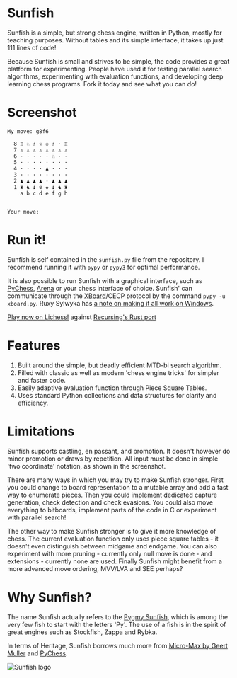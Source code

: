 Sunfish
=======
Sunfish is a simple, but strong chess engine, written in Python, mostly for teaching purposes. Without tables and its simple interface, it takes up just 111 lines of code!

Because Sunfish is small and strives to be simple, the code provides a great platform for experimenting. People have used it for testing parallel search algorithms, experimenting with evaluation functions, and developing deep learning chess programs. Fork it today and see what you can do!

Screenshot
==========

    My move: g8f6
    
      8 ♖ ♘ ♗ ♕ ♔ ♗ · ♖
      7 ♙ ♙ ♙ ♙ ♙ ♙ ♙ ♙
      6 · · · · · ♘ · ·
      5 · · · · · · · ·
      4 · · · · ♟ · · ·
      3 · · · · · · · ·
      2 ♟ ♟ ♟ ♟ · ♟ ♟ ♟
      1 ♜ ♞ ♝ ♛ ♚ ♝ ♞ ♜
        a b c d e f g h


    Your move:

Run it!
=======
Sunfish is self contained in the `sunfish.py` file from the repository. I recommend running it with `pypy` or `pypy3` for optimal performance.

It is also possible to run Sunfish with a graphical interface, such as [PyChess](http://pychess.org), [Arena](http://www.playwitharena.com) or your chess interface of choice. Sunfish' can communicate through the [XBoard](http://www.gnu.org/software/xboard/)/CECP protocol by the command `pypy -u xboard.py`. Ruxy Sylwyka has [a note on making it all work on Windows](http://www.talkchess.com/forum/viewtopic.php?topic_view=threads&p=560462).

[Play now on Lichess!](https://lichess.org/@/sunfish_rs) against [Recursing's Rust port](https://github.com/Recursing/sunfish_rs)

Features
===========
1. Built around the simple, but deadly efficient MTD-bi search algorithm.
2. Filled with classic as well as modern 'chess engine tricks' for simpler and faster code.
3. Easily adaptive evaluation function through Piece Square Tables.
4. Uses standard Python collections and data structures for clarity and efficiency.

Limitations
===========
Sunfish supports castling, en passant, and promotion. It doesn't however do minor promotion or draws by repetition. All input must be done in simple 'two coordinate' notation, as shown in the screenshot.

There are many ways in which you may try to make Sunfish stronger. First you could change to board representation to a mutable array and add a fast way to enumerate pieces. Then you could implement dedicated capture generation, check detection and check evasions. You could also move everything to bitboards, implement parts of the code in C or experiment with parallel search!

The other way to make Sunfish stronger is to give it more knowledge of chess. The current evaluation function only uses piece square tables - it doesn't even distinguish between midgame and endgame. You can also experiment with more pruning - currently only null move is done - and extensions - currently none are used. Finally Sunfish might benefit from a more advanced move ordering, MVV/LVA and SEE perhaps?

Why Sunfish?
============
The name Sunfish actually refers to the [Pygmy Sunfish](http://en.wikipedia.org/wiki/Pygmy_sunfish), which is among the very few fish to start with the letters 'Py'. The use of a fish is in the spirit of great engines such as Stockfish, Zappa and Rybka.

In terms of Heritage, Sunfish borrows much more from [Micro-Max by Geert Muller](http://home.hccnet.nl/h.g.muller/max-src2.html) and [PyChess](http://pychess.org).

![Sunfish logo](https://raw.github.com/thomasahle/sunfish/master/logo/sunfish_large.png)
